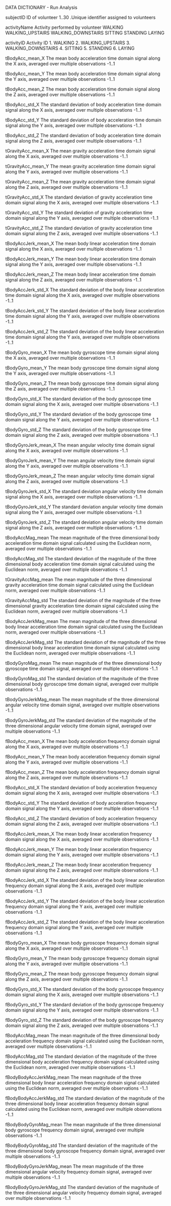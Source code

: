 DATA DICTIONARY - Run Analysis

subjectID
	ID of volunteer
		1..30 .Unique identifier assigned to volunteers

activityName
	Activity performed by volunteer
		WALKING
		WALKING_UPSTAIRS
		WALKING_DOWNSTAIRS
		SITTING
		STANDING
		LAYING

activityID
	Activity ID
		1. WALKING
		2. WALKING_UPSTAIRS
		3. WALKING_DOWNSTAIRS
		4. SITTING
		5. STANDING
		6. LAYING

tBodyAcc_mean_X
	The mean body acceleration time domain signal along the X axis, averaged over multiple observations
		-1..1

tBodyAcc_mean_Y
	The mean body acceleration time domain signal along the Y axis, averaged over multiple observations
		-1..1

tBodyAcc_mean_Z
	The mean body acceleration time domain signal along the Z axis, averaged over multiple observations
		-1..1

tBodyAcc_std_X
	The standard deviation of body acceleration time domain signal along the X axis, averaged over multiple observations
		-1..1

tBodyAcc_std_Y
	The standard deviation of body acceleration time domain signal along the Y axis, averaged over multiple observations
		-1..1

tBodyAcc_std_Z
	The standard deviation of body acceleration time domain signal along the Z axis, averaged over multiple observations
		-1..1

tGravityAcc_mean_X
	The mean gravity acceleration time domain signal along the X axis, averaged over multiple observations
		-1..1

tGravityAcc_mean_Y
	The mean gravity acceleration time domain signal along the Y axis, averaged over multiple observations
		-1..1

tGravityAcc_mean_Z
	The mean gravity acceleration time domain signal along the Z axis, averaged over multiple observations
		-1..1

tGravityAcc_std_X
	The standard deviation of gravity acceleration time domain signal along the X axis, averaged over multiple observations
		-1..1

tGravityAcc_std_Y
	The standard deviation of gravity acceleration time domain signal along the Y axis, averaged over multiple observations
		-1..1

tGravityAcc_std_Z
	The standard deviation of gravity acceleration time domain signal along the Z axis, averaged over multiple observations
		-1..1

tBodyAccJerk_mean_X
	The mean body linear acceleration time domain signal along the X axis, averaged over multiple observations
		-1..1

tBodyAccJerk_mean_Y
	The mean body linear acceleration time domain signal along the Y axis, averaged over multiple observations
		-1..1

tBodyAccJerk_mean_Z
	The mean body linear acceleration time domain signal along the Z axis, averaged over multiple observations
		-1..1

tBodyAccJerk_std_X
	The standard deviation of the body linear acceleration time domain signal along the X axis, averaged over multiple observations
		-1..1

tBodyAccJerk_std_Y
	The standard deviation of the body linear acceleration time domain signal along the Y axis, averaged over multiple observations
		-1..1

tBodyAccJerk_std_Z
	The standard deviation of the body linear acceleration time domain signal along the Y axis, averaged over multiple observations
		-1..1

tBodyGyro_mean_X
	The mean body gyroscope time domain signal along the X axis, averaged over multiple observations
		-1..1

tBodyGyro_mean_Y
	The mean body gyroscope time domain signal along the Y axis, averaged over multiple observations
		-1..1

tBodyGyro_mean_Z
	The mean body gyroscope time domain signal along the Z axis, averaged over multiple observations
		-1..1

tBodyGyro_std_X
	The standard deviation of the body gyroscope time domain signal along the X axis, averaged over multiple observations
		-1..1

tBodyGyro_std_Y
	The standard deviation of the body gyroscope time domain signal along the Y axis, averaged over multiple observations
		-1..1

tBodyGyro_std_Z
	The standard deviation of the body gyroscope time domain signal along the Z axis, averaged over multiple observations
		-1..1

tBodyGyroJerk_mean_X
	The mean angular velocity time domain signal along the X axis, averaged over multiple observations
		-1..1

tBodyGyroJerk_mean_Y
	The mean angular velocity time domain signal along the Y axis, averaged over multiple observations
		-1..1

tBodyGyroJerk_mean_Z
	The mean angular velocity time domain signal along the Z axis, averaged over multiple observations
		-1..1

tBodyGyroJerk_std_X
	The standard deviation angular velocity time domain signal along the X axis, averaged over multiple observations
		-1..1

tBodyGyroJerk_std_Y
	The standard deviation angular velocity time domain signal along the Y axis, averaged over multiple observations
		-1..1

tBodyGyroJerk_std_Z
	The standard deviation angular velocity time domain signal along the Z axis, averaged over multiple observations
		-1..1

tBodyAccMag_mean
	The mean magnitude of the three dimensional body acceleration time domain signal calculated using the Euclidean norm, averaged over multiple observations
		-1..1

tBodyAccMag_std
	The standard deviation of the magnitude of the three dimensional body acceleration time domain signal calculated using the Euclidean norm, averaged over multiple observations
		-1..1

tGravityAccMag_mean
	The mean magnitude of the three dimensional gravity acceleration time domain signal calculated using the Euclidean norm, averaged over multiple observations
		-1..1

tGravityAccMag_std
	The standard deviation of the magnitude of the three dimensional gravity acceleration time domain signal calculated using the Euclidean norm, averaged over multiple observations
		-1..1

tBodyAccJerkMag_mean
	The mean magnitude of the three dimensional body linear acceleration time domain signal calculated using the Euclidean norm, averaged over multiple observations
		-1..1

tBodyAccJerkMag_std
	The standard deviation of the magnitude of the three dimensional body linear acceleration time domain signal calculated using the Euclidean norm, averaged over multiple observations
		-1..1

tBodyGyroMag_mean
	The mean magnitude of the three dimensional body gyroscope time domain signal, averaged over multiple observations
		-1..1

tBodyGyroMag_std
	The standard deviation of the magnitude of the three dimensional body gyroscope time domain signal, averaged over multiple observations
		-1..1

tBodyGyroJerkMag_mean
	The mean magnitude of the three dimensional angular velocity time domain signal, averaged over multiple observations
		-1..1

tBodyGyroJerkMag_std
	The standard deviation of the magnitude of the three dimensional angular velocity time domain signal, averaged over multiple observations
		-1..1

fBodyAcc_mean_X
	The mean body acceleration frequency domain signal along the X axis, averaged over multiple observations
		-1..1

fBodyAcc_mean_Y
	The mean body acceleration frequency domain signal along the Y axis, averaged over multiple observations
		-1..1

fBodyAcc_mean_Z
	The mean body acceleration frequency domain signal along the Z axis, averaged over multiple observations
		-1..1

fBodyAcc_std_X
	The standard deviation of body acceleration frequency domain signal along the X axis, averaged over multiple observations
		-1..1

fBodyAcc_std_Y
	The standard deviation of body acceleration frequency domain signal along the Y axis, averaged over multiple observations
		-1..1

fBodyAcc_std_Z
	The standard deviation of body acceleration frequency domain signal along the Z axis, averaged over multiple observations
		-1..1

fBodyAccJerk_mean_X
	The mean body linear acceleration frequency domain signal along the X axis, averaged over multiple observations
		-1..1

fBodyAccJerk_mean_Y
	The mean body linear acceleration frequency domain signal along the Y axis, averaged over multiple observations
		-1..1

fBodyAccJerk_mean_Z
	The mean body linear acceleration frequency domain signal along the Z axis, averaged over multiple observations
		-1..1

fBodyAccJerk_std_X
	The standard deviation of the body linear acceleration frequency domain signal along the X axis, averaged over multiple observations
		-1..1

fBodyAccJerk_std_Y
	The standard deviation of the body linear acceleration frequency domain signal along the Y axis, averaged over multiple observations
		-1..1

fBodyAccJerk_std_Z
	The standard deviation of the body linear acceleration frequency domain signal along the Y axis, averaged over multiple observations
		-1..1

fBodyGyro_mean_X
	The mean body gyroscope frequency domain signal along the X axis, averaged over multiple observations
		-1..1

fBodyGyro_mean_Y
	The mean body gyroscope frequency domain signal along the Y axis, averaged over multiple observations
		-1..1

fBodyGyro_mean_Z
	The mean body gyroscope frequency domain signal along the Z axis, averaged over multiple observations
		-1..1

fBodyGyro_std_X
	The standard deviation of the body gyroscope frequency domain signal along the X axis, averaged over multiple observations
		-1..1

fBodyGyro_std_Y
	The standard deviation of the body gyroscope frequency domain signal along the Y axis, averaged over multiple observations
		-1..1

fBodyGyro_std_Z
	The standard deviation of the body gyroscope frequency domain signal along the Z axis, averaged over multiple observations
		-1..1

fBodyAccMag_mean
	The mean magnitude of the three dimensional body acceleration frequency domain signal calculated using the Euclidean norm, averaged over multiple observations
		-1..1

fBodyAccMag_std
	The standard deviation of the magnitude of the three dimensional body acceleration frequency domain signal calculated using the Euclidean norm, averaged over multiple observations
		-1..1

fBodyBodyAccJerkMag_mean
	The mean magnitude of the three dimensional body linear acceleration frequency domain signal calculated using the Euclidean norm, averaged over multiple observations
		-1..1

fBodyBodyAccJerkMag_std
	The standard deviation of the magnitude of the three dimensional body linear acceleration frequency domain signal calculated using the Euclidean norm, averaged over multiple observations
		-1..1

fBodyBodyGyroMag_mean
	The mean magnitude of the three dimensional body gyroscope frequency domain signal, averaged over multiple observations
		-1..1

fBodyBodyGyroMag_std
	The standard deviation of the magnitude of the three dimensional body gyroscope frequency domain signal, averaged over multiple observations
		-1..1

fBodyBodyGyroJerkMag_mean
	The mean magnitude of the three dimensional angular velocity frequency domain signal, averaged over multiple observations
		-1..1

fBodyBodyGyroJerkMag_std
	The standard deviation of the magnitude of the three dimensional angular velocity frequency domain signal, averaged over multiple observations
		-1..1
